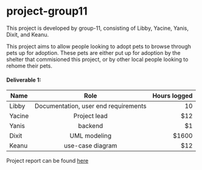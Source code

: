 # project-group11

This project is developed by group-11, consisting of Libby, Yacine, Yanis, Dixit, and Keanu.

This project aims to allow people looking to adopt pets to browse through pets up for adoption. These pets are either put up for adoption by the shelter that commisioned this project, or by other local people looking to rehome their pets.


#### Deliverable 1:
| Name          | Role          | Hours logged   |
| ------------- |:-------------:| --------------:|
| Libby         | Documentation, user end requirements | 10          |
| Yacine        | Project lead      |   $12          |
| Yanis         | backend      |    $1          |
| Dixit         | UML modeling | $1600          |
| Keanu         | use-case diagram      |   $12          |

Project report can be found [here](https://github.com/McGill-ECSE321-Winter2020/project-group-11/wiki/Deliverable-1)
